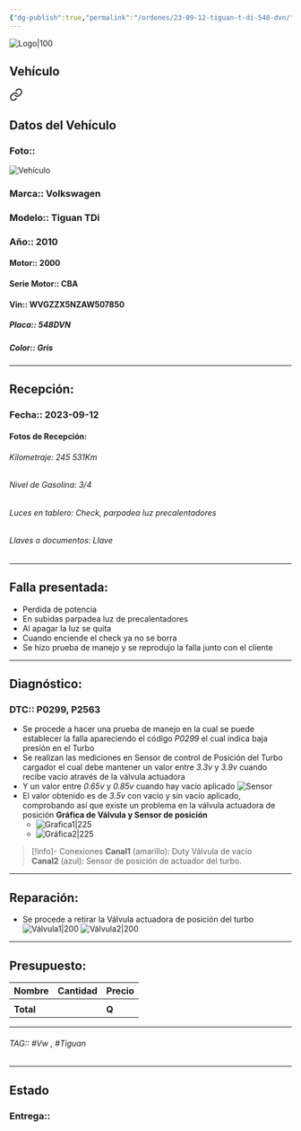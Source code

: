 ```yaml
---
{"dg-publish":true,"permalink":"/ordenes/23-09-12-tiguan-t-di-548-dvn/","created":"","updated":""}
---
```


![Logo|100](http://drive.google.com/uc?export=view&id=137fl3TIZ0-PU8b-Pt0bsjclwHub_u78G)

## Vehículo

<div class="transclusion internal-embed is-loaded"><a class="markdown-embed-link" href="/vehiculos/volkswagen/tiguan-t-di-548-dvn/#datos-del-vehiculo" aria-label="Open link"><svg xmlns="http://www.w3.org/2000/svg" width="24" height="24" viewBox="0 0 24 24" fill="none" stroke="currentColor" stroke-width="2" stroke-linecap="round" stroke-linejoin="round" class="svg-icon lucide-link"><path d="M10 13a5 5 0 0 0 7.54.54l3-3a5 5 0 0 0-7.07-7.07l-1.72 1.71"></path><path d="M14 11a5 5 0 0 0-7.54-.54l-3 3a5 5 0 0 0 7.07 7.07l1.71-1.71"></path></svg></a><div class="markdown-embed">



## Datos del Vehículo 
### Foto:: 
![Vehículo](http://drive.google.com/uc?export=view&id=1UmilOOZSMjZpKHwQ1O-N2PJ6teAvIT02)

### Marca:: Volkswagen 
### Modelo:: Tiguan TDi
### Año:: 2010
#### Motor:: 2000
#### Serie Motor:: CBA
#### Vin:: WVGZZX5NZAW507850
##### Placa:: 548DVN
##### Color:: Gris
---


</div></div>


## Recepción:
### Fecha:: 2023-09-12
#### Fotos de Recepción:

###### Kilometraje: 245 531Km
###### Nivel de Gasolina: 3/4
###### Luces en tablero: Check, parpadea luz precalentadores
###### Llaves o documentos: Llave

---

## Falla presentada:
- Perdida de potencia 
- En subidas parpadea luz de precalentadores 
- Al apagar la luz se quita 
- Cuando enciende el check ya no se borra 
- Se hizo prueba de manejo y se reprodujo la falla junto con el cliente 


---

## Diagnóstico:
### DTC:: P0299, P2563

- Se procede a hacer una prueba de manejo en la cual se puede establecer la falla apareciendo el código *P0299* el cual indica baja presión en el Turbo 
- Se realizan las mediciones en Sensor de control de Posición del Turbo cargador el cual debe mantener un valor entre *3.3v* y *3.9v* cuando recibe vacío através de la válvula actuadora
- Y un valor entre *0.65v* y *0.85v* cuando hay vacío aplicado 
	![Sensor](http://drive.google.com/uc?export=view&id=1a0WCGqF4Mb44YbF3QGWOiZEA4zQxnBRy)
- El valor obtenido es de *3.5v* con vacío y sin vacío aplicado, comprobando así que existe un problema en la válvula actuadora de posición 
**Gráfica de Válvula y Sensor de posición**
	- ![Grafica1|225](http://drive.google.com/uc?export=view&id=1_QGXzmyFFYyGs-QtAPlNH1snBt4eXf_A)
	- ![Gráfica2|225](http://drive.google.com/uc?export=view&id=1_DHTOB2eNttK4PQFSwlnEsfGQDlQ6cPD)
>[!info]- Conexiones
>**Canal1** (amarillo): Duty Válvula de vacío  
>**Canal2** (azul): Sensor de posición de actuador del turbo.

---
## Reparación:
- Se procede a retirar la Válvula actuadora de posición del turbo
	![Válvula1|200](http://drive.google.com/uc?export=view&id=1a3_mggfuyffGO_PvA449x3fMbmBzKGzH)
	![Válvula2|200](http://drive.google.com/uc?export=view&id=1_s3r9UrG6muFh0WoSJfS_vX2KCjWJSlu)

---

## Presupuesto:

| Nombre | Cantidad | Precio |
| ------ | -------- | ------ |
|        |          |        |
| **Total**       |        |    **Q**    |

---

###### TAG:: #Vw ,  #Tiguan

---

## Estado

### Entrega:: 